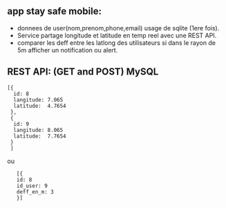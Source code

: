 ## app stay safe mobile:
 - donnees de user(nom,prenom,phone,email) usage de sqlite (1ere fois).
 - Service partage longitude et latitude en temp reel avec une REST API.
 - comparer les deff entre les latlong des utilisateurs si dans le rayon de 5m afficher un notification ou alert.

## REST API: (GET and POST)  MySQL
  ``` 
  [{
    id: 8
    langitude: 7.065
    latitude:  4.7654
   },
   {
    id: 9
    langitude: 8.065
    latitude:  7.7654
   }
   ]
```
   ou
   ```
      [{
      id: 8
      id_user: 9
      deff_en_m: 3
      }]
```




